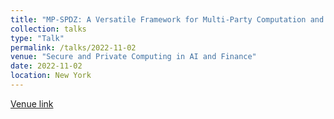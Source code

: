 ```yaml
---
title: "MP-SPDZ: A Versatile Framework for Multi-Party Computation and Its Application to Machine Learning"
collection: talks
type: "Talk"
permalink: /talks/2022-11-02
venue: "Secure and Private Computing in AI and Finance"
date: 2022-11-02
location: New York
---
```


[Venue link](https://sites.google.com/view/spcaif22/schedule)
